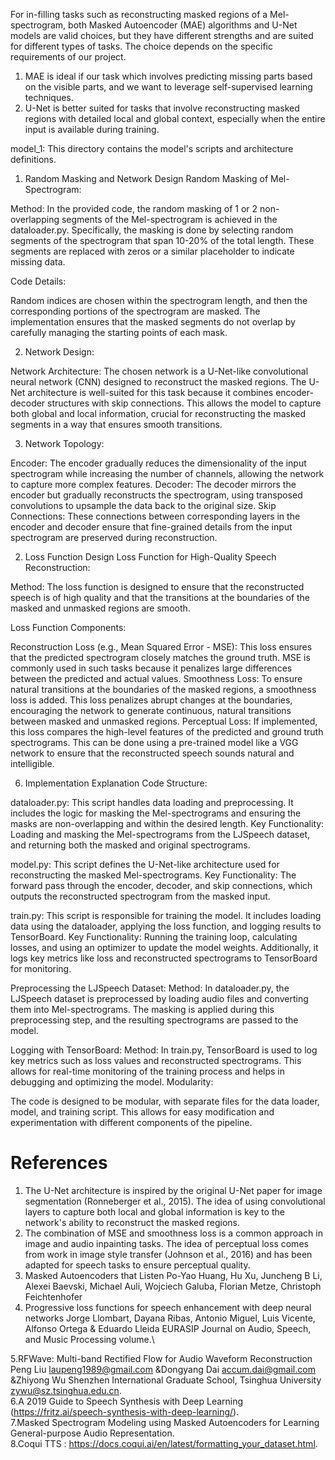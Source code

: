 For in-filling tasks such as reconstructing masked regions of a Mel-spectrogram, both Masked Autoencoder (MAE) algorithms and U-Net models are valid choices, but they have different strengths and are suited for different types of tasks. The choice depends on the specific requirements of our project.

 1. MAE is ideal if our task which involves predicting missing parts based on the visible parts, and we want to leverage self-supervised learning techniques.
 2. U-Net is better suited for tasks that involve reconstructing masked regions with detailed local and global context, especially when the entire input is available during training.
    

model_1: This directory contains the model's scripts and architecture definitions.

1. Random Masking and Network Design
Random Masking of Mel-Spectrogram:

  Method: In the provided code, the random masking of 1 or 2 non-overlapping segments of the Mel-spectrogram is achieved in the dataloader.py. Specifically, the masking is done by selecting random segments of the spectrogram that span 10-20% of the total length. These segments are replaced with zeros or a similar placeholder to indicate missing data.
  
  Code Details:
  
  Random indices are chosen within the spectrogram length, and then the corresponding portions of the spectrogram are masked.
  The implementation ensures that the masked segments do not overlap by carefully managing the starting points of each mask.

2. Network Design:

 Network Architecture: The chosen network is a U-Net-like convolutional neural network (CNN) designed to reconstruct the masked regions. The U-Net architecture is well-suited for this task because it combines encoder-decoder structures with skip connections. This allows the model to capture both global and local information, crucial for reconstructing the masked segments in a way that ensures smooth transitions.

3. Network Topology:

  Encoder: The encoder gradually reduces the dimensionality of the input spectrogram while increasing the number of channels, allowing the network to capture more complex features.
  Decoder: The decoder mirrors the encoder but gradually reconstructs the spectrogram, using transposed convolutions to upsample the data back to the original size.
  Skip Connections: These connections between corresponding layers in the encoder and decoder ensure that fine-grained details from the input spectrogram are preserved during reconstruction.


2. Loss Function Design
Loss Function for High-Quality Speech Reconstruction:

  Method: The loss function is designed to ensure that the reconstructed speech is of high quality and that the transitions at the boundaries of the masked and unmasked regions are smooth.

Loss Function Components:

Reconstruction Loss (e.g., Mean Squared Error - MSE): This loss ensures that the predicted spectrogram closely matches the ground truth. MSE is commonly used in such tasks because it penalizes large differences between the predicted and actual values.
Smoothness Loss: To ensure natural transitions at the boundaries of the masked regions, a smoothness loss is added. This loss penalizes abrupt changes at the boundaries, encouraging the network to generate continuous, natural transitions between masked and unmasked regions.
Perceptual Loss: If implemented, this loss compares the high-level features of the predicted and ground truth spectrograms. This can be done using a pre-trained model like a VGG network to ensure that the reconstructed speech sounds natural and intelligible.



6. Implementation Explanation
Code Structure:

dataloader.py: This script handles data loading and preprocessing. It includes the logic for masking the Mel-spectrograms and ensuring the masks are non-overlapping and within the desired length.
    Key Functionality: Loading and masking the Mel-spectrograms from the LJSpeech dataset, and returning both the masked and original spectrograms.

model.py: This script defines the U-Net-like architecture used for reconstructing the masked Mel-spectrograms.
    Key Functionality: The forward pass through the encoder, decoder, and skip connections, which outputs the reconstructed spectrogram from the masked input.

train.py: This script is responsible for training the model. It includes loading data using the dataloader, applying the loss function, and logging results to TensorBoard.
    Key Functionality: Running the training loop, calculating losses, and using an optimizer to update the model weights. Additionally, it logs key metrics like loss and reconstructed spectrograms to TensorBoard for monitoring.


Preprocessing the LJSpeech Dataset:
    Method: In dataloader.py, the LJSpeech dataset is preprocessed by loading audio files and converting them into Mel-spectrograms. The masking is applied during this preprocessing step, and the resulting spectrograms are passed to the model.

Logging with TensorBoard:
    Method: In train.py, TensorBoard is used to log key metrics such as loss values and reconstructed spectrograms. This allows for real-time monitoring of the training process and helps in debugging and optimizing the model.
Modularity:

The code is designed to be modular, with separate files for the data loader, model, and training script. This allows for easy modification and experimentation with different components of the pipeline.




# References
1. The U-Net architecture is inspired by the original U-Net paper for image segmentation (Ronneberger et al., 2015). The idea of using convolutional layers to capture both local and global information is key to the network's ability to reconstruct the masked regions.
2. The combination of MSE and smoothness loss is a common approach in image and audio inpainting tasks. The idea of perceptual loss comes from work in image style transfer (Johnson et al., 2016) and has been adapted for speech tasks to ensure perceptual quality.
3. Masked Autoencoders that Listen 
Po-Yao Huang, Hu Xu, Juncheng B Li, Alexei Baevski, Michael Auli, Wojciech Galuba, Florian Metze, Christoph Feichtenhofer
4. Progressive loss functions for speech enhancement with deep neural networks Jorge Llombart, Dayana Ribas, Antonio Miguel, Luis Vicente, Alfonso Ortega & Eduardo Lleida EURASIP Journal on Audio, Speech, and Music Processing volume.\
   
5.RFWave: Multi-band Rectified Flow for Audio Waveform Reconstruction Peng Liu laupeng1989@gmail.com &Dongyang Dai accum.dai@gmail.com &Zhiyong Wu Shenzhen International Graduate School, Tsinghua University zywu@sz.tsinghua.edu.cn.\
6.A 2019 Guide to Speech Synthesis with Deep Learning (https://fritz.ai/speech-synthesis-with-deep-learning/).\
7.Masked Spectrogram Modeling using Masked Autoencoders for Learning General-purpose Audio Representation.\
8.Coqui TTS : https://docs.coqui.ai/en/latest/formatting_your_dataset.html.

   
